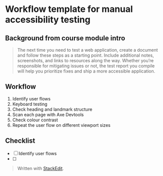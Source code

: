 # Workflow template for manual accessibility testing 

## Background from course module intro
> The next time you need to test a web application, create a document and follow these steps as a starting point. Include additional notes, screenshots, and links to resources along the way.
>Whether you’re responsible for mitigating issues or not, the test report you compile will help you prioritize fixes and ship a more accessible application.

## Workflow
1. Identify user flows
2. Keyboard testing
3. Check heading and landmark structure
4. Scan each page with Axe Devtools
5. Check colour contrast
6. Repeat the user flow on different viewport sizes

## Checklist

- [ ] Identify user flows
- [ ]  

> Written with [StackEdit](https://stackedit.io/).
<!--stackedit_data:
eyJoaXN0b3J5IjpbLTMwMzc5ODYzNF19
-->